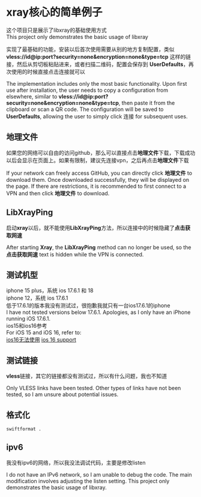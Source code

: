 # xray核心的简单例子
这个项目只是展示了libxray的基础使用方式  
This project only demonstrates the basic usage of libxray  

实现了最基础的功能，安装以后首次使用需要从别的地方复制配置，类似 **vless://id@ip:port?security=none&encryption=none&type=tcp** 这样的链接，然后从剪切板粘贴进来，或者扫描二维码，配置会保存到 **UserDefaults**，再次使用的时候直接点击连接就可以  

The implementation includes only the most basic functionality. Upon first use after installation, the user needs to copy a configuration from elsewhere, similar to **vless://id@ip:port?security=none&encryption=none&type=tcp**, then paste it from the clipboard or scan a QR code. The configuration will be saved to **UserDefaults**, allowing the user to simply click 连接 for subsequent uses.

## 地理文件
如果您的网络可以自由的访问github，那么可以直接点击**地理文件**下载，下载成功以后会显示在页面上。如果有限制，建议先连接vpn，之后再点击**地理文件**下载  

If your network can freely access GitHub, you can directly click **地理文件** to download them. Once downloaded successfully, they will be displayed on the page. If there are restrictions, it is recommended to first connect to a VPN and then click **地理文件** to download.

## LibXrayPing
启动**xray**以后，就不能使用**LibXrayPing**方法，所以连接中的时候隐藏了**点击获取网速**  

After starting **Xray**, the **LibXrayPing** method can no longer be used, so the **点击获取网速** text is hidden while the VPN is connected.  

## 测试机型
iphone 15 plus，系统 ios 17.6.1 和 18  
iphone 12，系统 ios 17.6.1  
低于17.6.1的版本我没有测试过，很抱歉我就只有一台ios17.6.1的iphone  
I have not tested versions below 17.6.1. Apologies, as I only have an iPhone running iOS 17.6.1.  
ios15和ios16参考  
For iOS 15 and iOS 16, refer to:  
[ios16无法使用](https://github.com/wanliyunyan/xray_ios/issues/14#issuecomment-2651015275) [ios 16 support](https://github.com/wanliyunyan/xray_ios/issues/16)

## 测试链接
**vless**链接，其它的链接都没有测试过，所以有什么问题，我也不知道  

Only VLESS links have been tested. Other types of links have not been tested, so I am unsure about potential issues.

## 格式化
```shell
swiftformat .
```

## ipv6
我没有ipv6的网络，所以我没法调试代码，主要是修改listen  

I do not have an IPv6 network, so I am unable to debug the code. The main modification involves adjusting the listen setting.
This project only demonstrates the basic usage of libxray.
